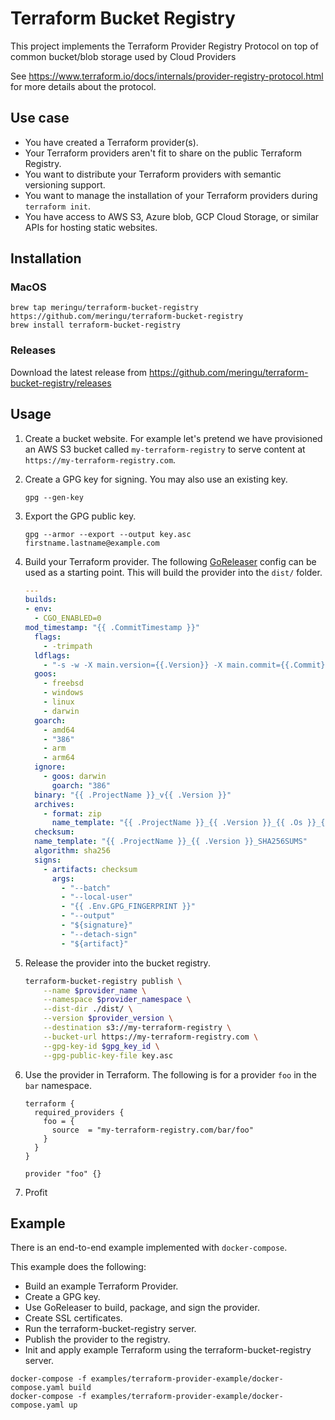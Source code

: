 # Terraform Bucket Registry

This project implements the Terraform Provider Registry Protocol on top of common bucket/blob storage used by Cloud Providers

See https://www.terraform.io/docs/internals/provider-registry-protocol.html for more details about the protocol.

## Use case

- You have created a Terraform provider(s).
- Your Terraform providers aren't fit to share on the public Terraform Registry.
- You want to distribute your Terraform providers with semantic versioning support.
- You want to manage the installation of your Terraform providers during `terraform init`.
- You have access to AWS S3, Azure blob, GCP Cloud Storage, or similar APIs for hosting static websites.

## Installation

### MacOS

```
brew tap meringu/terraform-bucket-registry https://github.com/meringu/terraform-bucket-registry
brew install terraform-bucket-registry
```

### Releases

Download the latest release from https://github.com/meringu/terraform-bucket-registry/releases

## Usage

1. Create a bucket website. For example let's pretend we have provisioned an AWS S3 bucket called `my-terraform-registry` to serve content at `https://my-terraform-registry.com`.

1. Create a GPG key for signing. You may also use an existing key.

    ```
    gpg --gen-key
    ```

1. Export the GPG public key.

    ```
    gpg --armor --export --output key.asc firstname.lastname@example.com
    ```

2. Build your Terraform provider. The following [GoReleaser](https://github.com/goreleaser/goreleaser) config can be used as a starting point. This will build the provider into the `dist/` folder.

    ```yaml
    ---
    builds:
    - env:
      - CGO_ENABLED=0
    mod_timestamp: "{{ .CommitTimestamp }}"
      flags:
        - -trimpath
      ldflags:
        - "-s -w -X main.version={{.Version}} -X main.commit={{.Commit}}"
      goos:
        - freebsd
        - windows
        - linux
        - darwin
      goarch:
        - amd64
        - "386"
        - arm
        - arm64
      ignore:
        - goos: darwin
          goarch: "386"
      binary: "{{ .ProjectName }}_v{{ .Version }}"
      archives:
        - format: zip
          name_template: "{{ .ProjectName }}_{{ .Version }}_{{ .Os }}_{{ .Arch }}"
      checksum:
      name_template: "{{ .ProjectName }}_{{ .Version }}_SHA256SUMS"
      algorithm: sha256
      signs:
        - artifacts: checksum
          args:
            - "--batch"
            - "--local-user"
            - "{{ .Env.GPG_FINGERPRINT }}"
            - "--output"
            - "${signature}"
            - "--detach-sign"
            - "${artifact}"
    ```

1. Release the provider into the bucket registry.

    ```bash
    terraform-bucket-registry publish \
        --name $provider_name \
        --namespace $provider_namespace \
        --dist-dir ./dist/ \
        --version $provider_version \
        --destination s3://my-terraform-registry \
        --bucket-url https://my-terraform-registry.com \
        --gpg-key-id $gpg_key_id \
        --gpg-public-key-file key.asc
    ```

1. Use the provider in Terraform. The following is for a provider `foo` in the `bar` namespace.

    ```hcl
    terraform {
      required_providers {
        foo = {
          source  = "my-terraform-registry.com/bar/foo"
        }
      }
    }

    provider "foo" {}
    ```

1. Profit

## Example

There is an end-to-end example implemented with `docker-compose`.

This example does the following:
- Build an example Terraform Provider.
- Create a GPG key.
- Use GoReleaser to build, package, and sign the provider.
- Create SSL certificates.
- Run the terraform-bucket-registry server.
- Publish the provider to the registry.
- Init and apply example Terraform using the terraform-bucket-registry server.

```
docker-compose -f examples/terraform-provider-example/docker-compose.yaml build
docker-compose -f examples/terraform-provider-example/docker-compose.yaml up
```
